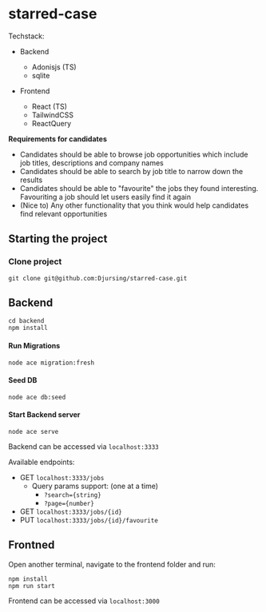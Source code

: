 # starred-case
Techstack:
- Backend
  - Adonisjs (TS)
  - sqlite

- Frontend
  - React (TS)
  - TailwindCSS
  - ReactQuery

**Requirements for candidates**
- Candidates should be able to browse job opportunities which include job titles, descriptions and company names
- Candidates should be able to search by job title to narrow down the results
- Candidates should be able to "favourite" the jobs they found interesting. Favouriting a job should let users easily find it again
- (Nice to) Any other functionality that you think would help candidates find relevant opportunities

## Starting the project

### Clone project
```
git clone git@github.com:Djursing/starred-case.git
```

## Backend
```
cd backend
npm install
```

#### Run Migrations
```
node ace migration:fresh
```

#### Seed DB
```
node ace db:seed
```

#### Start Backend server
```
node ace serve
```
Backend can be accessed via `localhost:3333`

Available endpoints:
- GET `localhost:3333/jobs`
  - Query params support: (one at a time)
    - `?search={string}`
    - `?page={number}`
- GET `localhost:3333/jobs/{id}`
- PUT `localhost:3333/jobs/{id}/favourite`


## Frontned
Open another terminal, navigate to the frontend folder and run:
```
npm install
npm run start
```
Frontend can be accessed via `localhost:3000`
